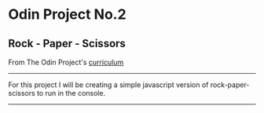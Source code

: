Odin Project No.2
=================

Rock - Paper - Scissors
-----------------------

From The Odin Project's [curriculum](https://www.theodinproject.com/courses/web-development-101/lessons/rock-paper-scissors)

----------

For this project I will be creating a simple javascript version of rock-paper-scissors to run in the console.

----------
